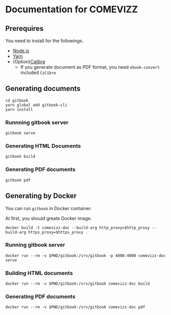 # Documentation for COMEVIZZ

## Prerequires

You need to install for the followings.

* [Node.js](https://nodejs.org/ja/)
* [Yarn](https://yarnpkg.com/lang/en/)
* (Option)[Calibre](https://calibre-ebook.com/download)
  * If you generate document as PDF format, you need `ebook-convert` included `Calibre`

## Generating documents

```
cd gitbook
yarn global add gitbook-cli
yarn install
```

### Runnning gitbook server

```
gitbook serve
```

### Generating HTML Documents

```
gitbook build
```

### Generating PDF documents

```
gitbook pdf
```

## Generating by Docker

You can run `gitbook` in Docker container.

At first, you should greate Docker image.

```
docker build -t comevizz-doc --build-arg http_proxy=$http_proxy --build-arg https_proxy=$https_proxy .
```

### Running gitbook server

```
docker run --rm -v $PWD/gitbook:/srv/gitbook -p 4000:4000 comevizz-doc serve
```

### Building HTML documents

```
docker run --rm -v $PWD/gitbook:/srv/gitbook comevizz-doc build
```

### Generating PDF documents

```
docker run --rm -v $PWD/gitbook:/srv/gitbook comevizz-doc pdf
```
